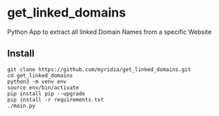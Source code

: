 # get_linked_domains
Python App to extract all linked Domain Names from a specific Website

## Install
```
git clone https://github.com/myridia/get_linked_domains.git
cd get_linked_domains
python3 -m venv env
source env/bin/activate
pip install pip --upgrade
pip install -r requirements.txt
./main.py
```

